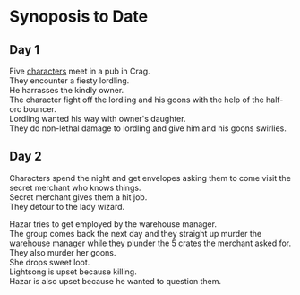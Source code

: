 # Synoposis to Date


## Day 1 

Five [characters](./campaign_2024_characters.md) meet in a pub in Crag.  
They encounter a fiesty lordling.  
He harrasses the kindly owner.  
The character fight off the lordling and his goons with the help of the half-orc bouncer.  
Lordling wanted his way with owner's daughter.  
They do non-lethal damage to lordling and give him and his goons swirlies.  

## Day 2

Characters spend the night and get envelopes asking them to come visit the secret merchant who knows things.  
Secret merchant gives them a hit job.  
They detour to the lady wizard.  

Hazar tries to get employed by the warehouse manager.  
The group comes back the next day and they straight up murder the warehouse manager while they plunder the 5 crates the merchant asked for.  
They also murder her goons.  
She drops sweet loot.  
Lightsong is upset because killing.  
Hazar is also upset because he wanted to question them.
